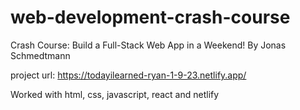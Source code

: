# web-development-crash-course
Crash Course: Build a Full-Stack Web App in a Weekend!
By Jonas Schmedtmann

project url: https://todayilearned-ryan-1-9-23.netlify.app/

Worked with html, css, javascript, react and netlify
